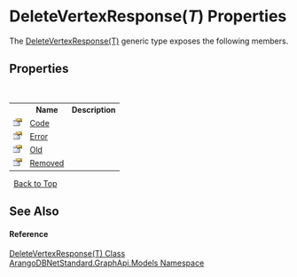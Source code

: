 # DeleteVertexResponse(*T*) Properties
 

The <a href="846351a4-1029-f0cc-581a-5bf497b1e178">DeleteVertexResponse(T)</a> generic type exposes the following members.


## Properties
&nbsp;<table><tr><th></th><th>Name</th><th>Description</th></tr><tr><td>![Public property](media/pubproperty.gif "Public property")</td><td><a href="2b5f7030-573f-25f3-068b-100567275a99">Code</a></td><td /></tr><tr><td>![Public property](media/pubproperty.gif "Public property")</td><td><a href="c1e4fd97-5ffb-33ba-12ec-6c06a377d46a">Error</a></td><td /></tr><tr><td>![Public property](media/pubproperty.gif "Public property")</td><td><a href="601cfc93-a4f8-dc67-b729-cffca7b987ea">Old</a></td><td /></tr><tr><td>![Public property](media/pubproperty.gif "Public property")</td><td><a href="895dabf9-0a13-f6c5-9146-c3c913223ac6">Removed</a></td><td /></tr></table>&nbsp;
<a href="#deletevertexresponse(*t*)-properties">Back to Top</a>

## See Also


#### Reference
<a href="846351a4-1029-f0cc-581a-5bf497b1e178">DeleteVertexResponse(T) Class</a><br /><a href="6fb2338d-d8f7-f9c1-2056-1702fe9bf954">ArangoDBNetStandard.GraphApi.Models Namespace</a><br />